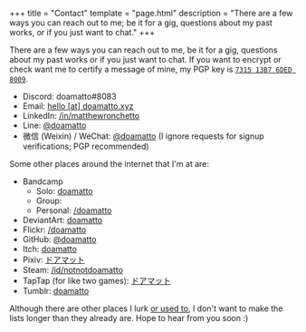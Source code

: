 +++
title = "Contact"
template = "page.html"
description = "There are a few ways you can reach out to me; be it for a gig, questions about my past works, or if you just want to chat."
+++

There are a few ways you can reach out to me, be it for a gig, questions about my past works or if you just want to chat. If you want to encrypt or check want me to certify a message of mine, my PGP key is [`7315 13B7 6DED 8009`](https://keybase.io/doamatto).

- Discord: doamatto#8083
- Email: [hello \[at\] doamatto.xyz](mailto:hello@doamatto.xyz)
- LinkedIn: [/in/matthewronchetto](https://www.linkedin.com/in/matthewronchetto)
- Line: [@doamatto](/assets/line_invite.jpg)
- 微信 (Weixin) / WeChat: [@doamatto](/assets/wechat_invite.jpg) (I ignore requests for signup verifications; PGP recommended)

Some other places around the internet that I'm at are:
- Bandcamp
    - Solo: [doamatto](https://doamatto.bandcamp.com)
    - Group:
    - Personal: [/doamatto](https://bandcamp.com/doamatto)
- DeviantArt: [doamatto](https://www.deviantart.com/doamatto)
- Flickr: [/doamatto](https://flickr.com/doamatto)
- GitHub: [@doamatto](https://github.com/doamatto)
- Itch: [doamatto](https://doamatto.itch.io)
- Pixiv: [ドアマット](https://www.pixiv.net/en/users/70007059)
- Steam: [/id/notnotdoamatto](https://steamcommunity.com/id/notnotdoamatto)
- TapTap (for like two games): [ドアマット](https://www.taptap.io/user/375462982)
- Tumblr: [doamatto](https://doamatto.tumblr.com)

Although there are other places I lurk [or used to](/archive/social), I don't want to make the lists longer than they already are. Hope to hear from you soon :)
